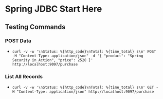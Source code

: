 # Spring JDBC Start Here

## Testing Commands

### POST Data
- ``` curl -v -w '\nStatus: %{http_code}\nTotal: %{time_total} s\n' POST -H "Content-Type: application/json" -d '{ "product": "Spring Security in Action", "price": 2520 }' http://localhost:9097/purchase ```

### List All Records
- ``` curl -v -w '\nStatus: %{http_code}\nTotal: %{time_total} s\n' GET -H "Content-Type: application/json" http://localhost:9097/purchase ```